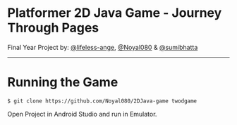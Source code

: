 # Platformer 2D Java Game - Journey Through Pages
Final Year Project by: [@lifeless-ange](https://github.com/lifeless-ange), [@Noyal080](https://github.com/Noyal080) & [@sumibhatta](https://github.com/sumibhatta)

---

# Running the Game

```
$ git clone https://github.com/Noyal080/2DJava-game twodgame
```

Open Project in Android Studio and run in Emulator.
